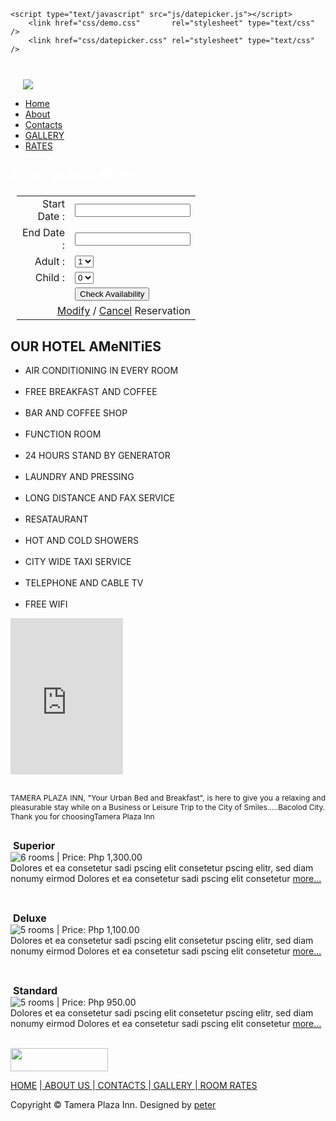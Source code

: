 <!DOCTYPE html PUBLIC "-//W3C//DTD XHTML 1.0 Transitional//EN" "http://www.w3.org/TR/xhtml1/DTD/xhtml1-transitional.dtd">
<html xmlns="http://www.w3.org/1999/xhtml">
<head>
<meta http-equiv="Content-Type" content="text/html; charset=utf-8" />
<title>Tamera Plaza Inn</title>
<link href="css/styles.css" rel="stylesheet" type="text/css" />


<!--sa nivo slider-->
<link rel="stylesheet" href="nivo-slider.css" type="text/css" media="screen" />
    <link rel="stylesheet" href="style.css" type="text/css" media="screen" />
	
<!--sa calendar-->	
	<script type="text/javascript" src="js/datepicker.js"></script>
        <link href="css/demo.css"       rel="stylesheet" type="text/css" />
        <link href="css/datepicker.css" rel="stylesheet" type="text/css" />

<script type="text/javascript">
//<![CDATA[

/*
        A "Reservation Date" example using two datePickers
        --------------------------------------------------

        * Functionality

        1. When the page loads:
                - We clear the value of the two inputs (to clear any values cached by the browser)
                - We set an "onchange" event handler on the startDate input to call the setReservationDates function
        2. When a start date is selected
                - We set the low range of the endDate datePicker to be the start date the user has just selected
                - If the endDate input already has a date stipulated and the date falls before the new start date then we clear the input's value

        * Caveats (aren't there always)

        - This demo has been written for dates that have NOT been split across three inputs

*/

function makeTwoChars(inp) {
        return String(inp).length < 2 ? "0" + inp : inp;
}

function initialiseInputs() {
        // Clear any old values from the inputs (that might be cached by the browser after a page reload)
        document.getElementById("sd").value = "";
        document.getElementById("ed").value = "";

        // Add the onchange event handler to the start date input
        datePickerController.addEvent(document.getElementById("sd"), "change", setReservationDates);
}

var initAttempts = 0;

function setReservationDates(e) {
        // Internet Explorer will not have created the datePickers yet so we poll the datePickerController Object using a setTimeout
        // until they become available (a maximum of ten times in case something has gone horribly wrong)

        try {
                var sd = datePickerController.getDatePicker("sd");
                var ed = datePickerController.getDatePicker("ed");
        } catch (err) {
                if(initAttempts++ < 10) setTimeout("setReservationDates()", 50);
                return;
        }

        // Check the value of the input is a date of the correct format
        var dt = datePickerController.dateFormat(this.value, sd.format.charAt(0) == "m");

        // If the input's value cannot be parsed as a valid date then return
        if(dt == 0) return;

        // At this stage we have a valid YYYYMMDD date

        // Grab the value set within the endDate input and parse it using the dateFormat method
        // N.B: The second parameter to the dateFormat function, if TRUE, tells the function to favour the m-d-y date format
        var edv = datePickerController.dateFormat(document.getElementById("ed").value, ed.format.charAt(0) == "m");

        // Set the low range of the second datePicker to be the date parsed from the first
        ed.setRangeLow( dt );
        
        // If theres a value already present within the end date input and it's smaller than the start date
        // then clear the end date value
        if(edv < dt) {
                document.getElementById("ed").value = "";
        }
}

function removeInputEvents() {
        // Remove the onchange event handler set within the function initialiseInputs
        datePickerController.removeEvent(document.getElementById("sd"), "change", setReservationDates);
}

datePickerController.addEvent(window, 'load', initialiseInputs);
datePickerController.addEvent(window, 'unload', removeInputEvents);

//]]>
</script>

<!--sa error trapping-->
<script type="text/javascript">
function validateForm()
{
var x=document.forms["index"]["start"].value;
if (x==null || x=="")
  {
  alert("you must enter your check in Date(click the calendar icon)");
  return false;
  }
var y=document.forms["index"]["end"].value;
if (y==null || y=="")
  {
  alert("you must enter your check out Date(click the calendar icon)");
  return false;
  }
}
</script>
<!--end sa nivo slider-->
<style type="text/css">
<!--
.style1 {font-size: 12px}
.style2 {
	font-size: 1.4em;
	font-weight: bold;
	color: #FFFFFF;
}
.style3 {
	font-size: 16px;
	font-weight: bold;
}
-->
</style>

<!--sa poip up-->
 <link href="src/facebox.css" media="screen" rel="stylesheet" type="text/css" />
 
  <script src="lib/jquery.js" type="text/javascript"></script>
  <script src="src/facebox.js" type="text/javascript"></script>
  <script type="text/javascript">
    jQuery(document).ready(function($) {
      $('a[rel*=facebox]').facebox({
        loadingImage : 'src/loading.gif',
        closeImage   : 'src/closelabel.png'
      })
    })
  </script>


</head>

<body>

<!-- TOP -->
<div id="top1"><a href="index.php"><img src="images/logo.jpg" border="0" style="margin-top:27px; margin-left:20px;" /></a></div>

<div id="top">

<ul class="menu">
<li class="home1"><a href="index.php">Home</a></li>
<li class="about"><a href="about.php">About</a></li>
<li class="contacts"><a href="contact.php">Contacts</a></li>
<li class="renting"><a href="gallery.php">GALLERY</a></li>
<li class="selling"><a href="rates.php">RATES</a></li>
</ul>
</div>



<!-- HEADER -->

<div id="header">

<div id="formPan">
<h2 class="style2">RESERVATION FORM </h2>

<form method="post" action="testing.php" name="index" onsubmit="return validateForm()">
<div style="margin-top:20px; margin-left:10px;">
 <table width="186" border="0">
  <tr>
    <td width="69"><div align="right">
      <label>Start Date : </label>
    </div></td>
    <td width="101"><input type="text" class="w8em format-d-m-y highlight-days-67 range-low-today" name="start" id="sd" value="" maxlength="10" readonly="readonly" /></td>
  </tr>
  <tr>
    <td><div align="right">
      <label>End Date : </label>
    </div></td>
    <td><input type="text" class="w8em format-d-m-y highlight-days-67 range-low-today" name="end" id="ed" value="" maxlength="10" readonly="readonly" /></td>
  </tr>
  <tr>
    <td><div align="right">
      <label>Adult : </label>
    </div></td>
    <td><select name="adult" class="ed" >
      <option>1</option>
      <option>2</option>
      <option>3</option>
    </select></td>
  </tr>
  <tr>
    <td><div align="right">
      <div align="right">
        <label>Child : </label>
      </div>
    </div></td>
    <td><select name="child" class="ed">
      <option>0</option>
      <option>1</option>
      <option>2</option>
    </select></td>
  </tr>
  <tr>
    <td><div align="right"></div></td>
    <td><input name="Input" type="submit" value="Check Availability" id="button" /></td>
  </tr>
  <tr>
    <td colspan="2"><div align="right"><a rel="facebox" href="modifyindex.php">Modify</a> / <a href="cancelindex.php">Cancel</a> Reservation </div></td>
    </tr>
</table> 
 </div>    
</form>
</div>

<div id="mainimgPan">
  <div id="mainimg">
<div id="slider" class="nivoSlider" style="float:right;">
                <img src="images/toystory.jpg" alt="" />
                <img src="images/up.jpg" alt="" />
                <img src="images/walle.jpg" alt="" />
                <img src="images/nemo.jpg" alt=""/>      </div>
</div>
</div>
</div>

<!-- CONTENT -->

<div id="content">

<div id="leftPan">

<div id="services">
<h2><strong>OUR HOTEL AMeNITiES</strong></h2>
<p>
  <ul>
      <li>AIR CONDITIONING IN EVERY ROOM</li>
      <br />
	  <li>FREE BREAKFAST AND COFFEE  </li><br />
	  <li>BAR AND COFFEE SHOP </li><br />
	  <li>FUNCTION ROOM  </li><br />
	  <li>24 HOURS STAND BY GENERATOR </li><br />
	  <li>LAUNDRY AND PRESSING  </li><br />
	  <li>LONG DISTANCE AND FAX SERVICE  </li><br />
	  <li>RESATAURANT </li><br />
	  <li>HOT AND COLD SHOWERS  </li><br />
	  <li>CITY WIDE TAXI SERVICE</li><br />
	  <li>TELEPHONE AND CABLE TV </li><br />
	  <li>FREE WIFI</li>
 </ul>
    </p>
</p>
</div>


<div id="services">
<iframe src="https://www.facebook.com/plugins/like.php?href=tameraplazainn.x10.mx"
        scrolling="no" frameborder="0"
        style="border:none; width:180px; height:250px"></iframe>
</div>
</div>
<div id="rightPan">

<div id="welcome">
<h2></h2>
<h3></h3>

<p align="justify" class="style1">TAMERA PLAZA INN, &quot;Your Urban Bed and Breakfast&quot;, is here to give you a relaxing and  pleasurable stay while on a Business or Leisure Trip to the City of  Smiles&hellip;..Bacolod City.<br />
  Thank you for choosingTamera Plaza Inn </p>
</div>
<div class="spacerline"></div>

<div id="fcontainer">

<div id="featured">
<h2></h2>
<p class="feat1">&nbsp;<span class="style3">Superior</span><br />
<img src="images/superior.jpg" style="float:left;" />6 rooms  | <span class="price">Price:</span> <span class="number">Php 1,300.00</span><br />
  Dolores et ea consetetur sadi pscing elit consetetur pscing elitr, sed diam nonumy eirmod  Dolores et ea consetetur sadi pscing elit consetetur <a href="#">more...</a></p><br />
<p class="feat2">&nbsp;<span class="style3">Deluxe</span><br />
<img src="images/deluxe.jpg" style="float:left;" />5 rooms  | <span class="price">Price:</span> <span class="number">Php 1,100.00</span><br />
  Dolores et ea consetetur sadi pscing elit consetetur pscing elitr, sed diam nonumy eirmod  Dolores et ea consetetur sadi pscing elit consetetur <a href="#">more...</a></p><br />
<p class="feat3">&nbsp;<span class="style3">Standard</span><br />
  <img src="images/standard.jpg" style="float:left;" />5 rooms  | <span class="price">Price:</span> <span class="number">Php 950.00</span><br />
  Dolores et ea consetetur sadi pscing elit consetetur pscing elitr, sed diam nonumy eirmod  Dolores et ea consetetur sadi pscing elit consetetur <a href="#">more...</a></p><br />
</div>
</div>
</div>

<div class="clear"></div>
</div>

<!-- FOOTER -->

<div id="footer">

<img src="images/call.jpg" alt="" width="156" height="37" />

<p><a href="index.php">HOME</a> |<a href="about.php"> ABOUT US </a>|<a href="contact.php"> CONTACTS </a>|<a href="gallery.php"> GALLERY </a>|<a href="rates.php"> ROOM RATES </a></p>
</div>

<!-- BOTTOM -->

<div id="bottom">

<p>Copyright &copy; Tamera Plaza Inn. Designed by <a href="#" target="_blank">peter</a></p>
</div>
<script type="text/javascript" src="scripts/jquery-1.4.3.min.js"></script>
    <script type="text/javascript" src="jquery.nivo.slider.pack.js"></script>
    <script type="text/javascript">
    $(window).load(function() {
        $('#slider').nivoSlider();
    });
    </script>
</body>
</html>
